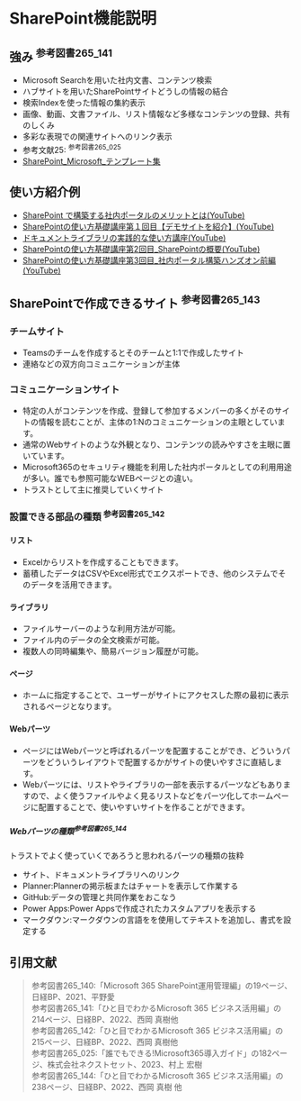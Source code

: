 # SharePoint機能説明

## 強み  <sup>参考図書265_141</sup>

- Microsoft Searchを用いた社内文書、コンテンツ検索
- ハブサイトを用いたSharePointサイトどうしの情報の結合
- 検索Indexを使った情報の集約表示
- 画像、動画、文書ファイル、リスト情報など多様なコンテンツの登録、共有のしくみ
- 多彩な表現での関連サイトへのリンク表示
- 参考文献25: <sup>参考図書265_025</sup>
- [SharePoint_Microsoft_テンプレート集](https://lookbook.microsoft.com/)

## 使い方紹介例

- [SharePoint で構築する社内ポータルのメリットとは(YouTube)](https://www.youtube.com/watch?v=TIXC74uyAPY)
- [SharePointの使い方基礎講座第１回目【デモサイトを紹介】(YouTube)](https://www.youtube.com/watch?v=mRPOlrGphdE)
- [ドキュメントライブラリの実践的な使い方講座(YouTube)](https://www.youtube.com/watch?v=WGqmJk2XrMo)
- [SharePointの使い方基礎講座第2回目_SharePointの概要(YouTube)](https://www.youtube.com/watch?v=mYwLLNZ2n2w)
- [SharePointの使い方基礎講座第3回目_社内ポータル構築ハンズオン前編(YouTube)](https://www.youtube.com/watch?v=VWOLgZ-WZs0)

## SharePointで作成できるサイト  <sup>参考図書265_143</sup>

### チームサイト

- Teamsのチームを作成するとそのチームと1:1で作成したサイト
- 連絡などの双方向コミュニケーションが主体

### コミュニケーションサイト

- 特定の人がコンテンツを作成、登録して参加するメンバーの多くがそのサイトの情報を読むことが、主体の1:Nのコミュニケーションの主眼としています。
- 通常のWebサイトのような外観となり、コンテンツの読みやすさを主眼に置いています。
- Microsoft365のセキュリティ機能を利用した社内ポータルとしての利用用途が多い。誰でも参照可能なWEBページとの違い。
- トラストとして主に推奨していくサイト

### 設置できる部品の種類  <sup>参考図書265_142</sup>

#### リスト

- Excelからリストを作成することもできます。
- 蓄積したデータはCSVやExcel形式でエクスポートでき、他のシステムでそのデータを活用できます。

#### ライブラリ

- ファイルサーバーのような利用方法が可能。
- ファイル内のデータの全文検索が可能。
- 複数人の同時編集や、簡易バージョン履歴が可能。

#### ページ

- ホームに指定することで、ユーザーがサイトにアクセスした際の最初に表示されるページとなります。

#### Webパーツ

- ページにはWebパーツと呼ばれるパーツを配置することができ、どういうパーツをどういうレイアウトで配置するかがサイトの使いやすさに直結します。
- Webパーツには、リストやライブラリの一部を表示するパーツなどもありますので、よく使うファイルやよく見るリストなどをパーツ化してホームページに配置することで、使いやすいサイトを作ることができます。

##### Webパーツの種類<sup>参考図書265_144</sup>

トラストでよく使っていくであろうと思われるパーツの種類の抜粋

- サイト、ドキュメントライブラリへのリンク
- Planner:Plannerの掲示板またはチャートを表示して作業する
- GitHub:データの管理と共同作業をおこなう
- Power Apps:Power Appsで作成されたカスタムアプリを表示する
- マークダウン:マークダウンの言語をを使用してテキストを追加し、書式を設定する

## 引用文献

> 参考図書265_140:「Microsoft 365 SharePoint運用管理編」の19ページ、日経BP、2021、平野愛  
> 参考図書265_141:「ひと目でわかるMicrosoft 365 ビジネス活用編」の214ページ、日経BP、2022、西岡 真樹他  
> 参考図書265_142:「ひと目でわかるMicrosoft 365 ビジネス活用編」の215ページ、日経BP、2022、西岡 真樹他  
> 参考図書265_025:「誰でもできる!Microsoft365導入ガイド」の182ページ、株式会社ネクストセット、2023、村上 宏樹  
> 参考図書265_144:「ひと目でわかるMicrosoft 365 ビジネス活用編」の238ページ、日経BP、2022、西岡 真樹 他